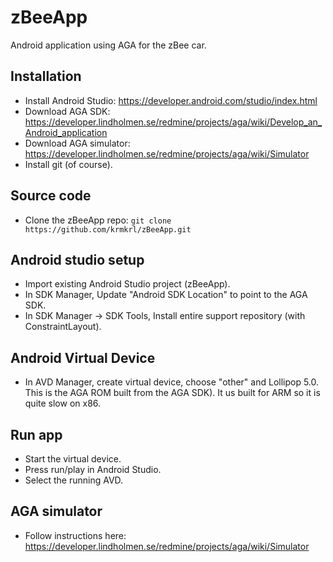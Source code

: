 # zBeeApp
Android application using AGA for the zBee car.

## Installation
- Install Android Studio: https://developer.android.com/studio/index.html
- Download AGA SDK: https://developer.lindholmen.se/redmine/projects/aga/wiki/Develop_an_Android_application
- Download AGA simulator: https://developer.lindholmen.se/redmine/projects/aga/wiki/Simulator
- Install git (of course).


## Source code
- Clone the zBeeApp repo: `git clone https://github.com/krmkrl/zBeeApp.git`

## Android studio setup
- Import existing Android Studio project (zBeeApp).
- In SDK Manager, Update "Android SDK Location" to point to the AGA SDK.
- In SDK Manager -> SDK Tools, Install entire support repository (with ConstraintLayout).

## Android Virtual Device
- In AVD Manager, create virtual device, choose "other" and Lollipop 5.0. This is the AGA ROM built from the AGA SDK). It us built for ARM so it is quite slow on x86.

## Run app
- Start the virtual device.
- Press run/play in Android Studio.
- Select the running AVD.

## AGA simulator
- Follow instructions here: https://developer.lindholmen.se/redmine/projects/aga/wiki/Simulator
